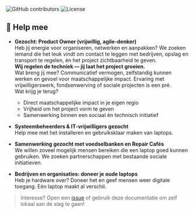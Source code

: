 ![GitHub contributors](https://img.shields.io/github/contributors/henrydenhengst/debian-desktop)
![License](https://img.shields.io/github/license/henrydenhengst/debian-desktop)

## 🤝 Help mee

- **Gezocht: Product Owner (vrijwillig, agile-denker)**  
  Heb jij energie voor organiseren, netwerken en aanpakken? We zoeken iemand die het leuk vindt om contact te leggen met bedrijven, opslag en transport te regelen, én het project zichtbaarheid te geven.  
  **Wij regelen de techniek — jij laat het project groeien.**  
  Wat breng jij mee? Communicatief vermogen, zelfstandig kunnen werken en gevoel voor maatschappelijke impact. Ervaring met vrijwilligerswerk, fondsenwerving of sociale projecten is een pré.  
  Wat krijg je terug?  
  - Direct maatschappelijke impact in je eigen regio  
  - Vrijheid om het project vorm te geven  
  - Samenwerking binnen een sociaal én technisch initiatief

- **Systeembeheerders & IT-vrijwilligers gezocht**  
  Help mee met het installeren en gebruiksklaar maken van laptops.

- **Samenwerking gezocht met voedselbanken en Repair Cafés**  
  We willen zoveel mogelijk mensen bereiken die een laptop goed kunnen gebruiken. We zoeken partnerschappen met bestaande sociale initiatieven.

- **Bedrijven en organisaties: doneer je oude laptops**  
  Heb je hardware over? Doneer het en geef mensen weer digitale toegang. Eén laptop maakt al verschil.

> Interesse? Open een [issue](https://github.com/henrydenhengst/debian-desktop/issues) of gebruik deze documentatie om zelf lokaal aan de slag te gaan!